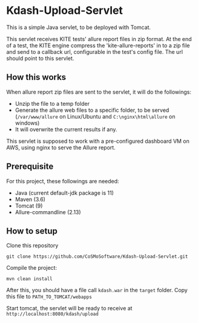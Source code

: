# Kdash-Upload-Servlet

This is a simple Java servlet, to be deployed with Tomcat.

This servlet receives KITE tests' allure report files in zip format. 
At the end of a test, the KITE engine compress the 'kite-allure-reports' in to a zip file and send to a callback url,
configurable in the test's config file. The url should point to this servlet.

## How this works

When allure report zip files are sent to the servlet, it will do the followings:
 - Unzip the file to a temp folder
 - Generate the allure web files to a specific folder,
 to be served (`/var/www/allure` on Linux/Ubuntu and `C:\nginx\html\allure` on windows)
 - It will overwrite the current results if any.
 
This servlet is supposed to work with a pre-configured dashboard VM on AWS, using nginx to serve the Allure report.

## Prerequisite 

For this project, these followings are needed:
 - Java (current default-jdk package is 11)
 - Maven (3.6)
 - Tomcat (9)
 - Allure-commandline (2.13)


## How to setup

Clone this repository

`git clone https://github.com/CoSMoSoftware/Kdash-Upload-Servlet.git`

Compile the project:

`mvn clean install`

After this, you should have a file call `kdash.war` in the `target` folder.
Copy this file to `PATH_TO_TOMCAT/webapps`

Start tomcat, the servlet will be ready to receive at `http://localhost:8080/kdash/upload`




